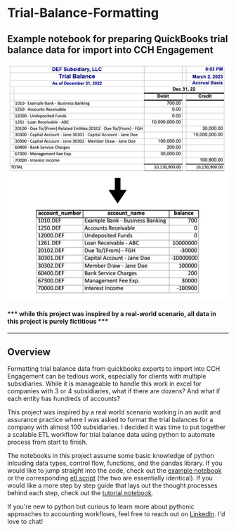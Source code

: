 # Trial-Balance-Formatting
Example notebook for preparing QuickBooks trial balance data for import into CCH Engagement
---
![](images/tb_transform.png)
#### *** while this project was inspired by a real-world scenario, all data in this project is purely fictitious ***
---
## Overview
Formatting trial balance data from quickbooks exports to import into CCH Engagement can be tedious work, especially for clients with multiple subsidiaries. While it is manageable  to handle this work in excel for companies with 3 or 4 subsidiaries, what if there are dozens? And what if each entity has hundreds of accounts?

This project was inspired by a real world scenario working in an audit and assurance practice where I was asked to format the trial balances for a company with almost 100 subsidiaries. I decided it was time to put together a scalable ETL workflow for trial balance data using python to automate process from start to finish. 

The notebooks in this project assume some basic knowledge of python inlcuding data types, control flow, functions, and the pandas library. If you would like to jump straight into the code, check out the [example notebook](example_notebook_tb_formatting.ipynb) or the corresponding [etl script](trial_balance_etl.py) (the two are essentially identical). If you would like a more step by step guide that lays out the thought processes behind each step, check out the [tutorial notebook](tutorial_notebook_tb_formatting.ipynb). 

If you're new to python but curious to learn more about pythonic approaches to accounting workflows, feel free to reach out on [LinkedIn](linkedin.com/in/jacxson). I'd love to chat!

